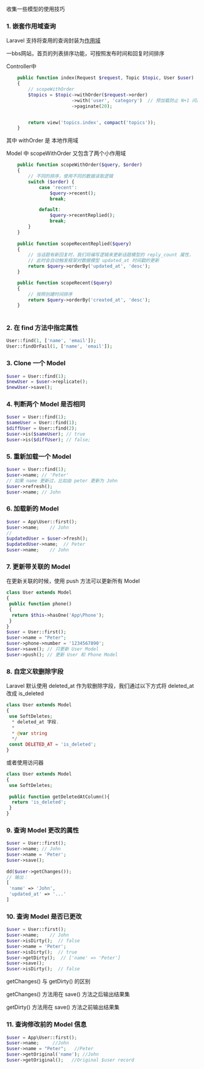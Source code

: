 收集一些模型的使用技巧


### 1. 嵌套作用域查询

Laravel 支持将查用的查询封装为[作用域](https://learnku.com/docs/laravel/6.x/eloquent/5176#local-scopes)

一bbs网站，首页的列表排序功能，可按照发布时间和回复时间排序

Controller中
```php
    public function index(Request $request, Topic $topic, User $user)
    {
        // scopeWithOrder
        $topics = $topic->withOrder($request->order)
                        ->with('user', 'category')  // 预加载防止 N+1 问题
                        ->paginate(20);


        return view('topics.index', compact('topics'));
    }
```
其中 withOrder 是 本地作用域

Model 中 scopeWithOrder 又包含了两个小作用域
```php
    public function scopeWithOrder($query, $order)
    {
        // 不同的排序，使用不同的数据读取逻辑
        switch ($order) {
            case 'recent':
                $query->recent();
                break;

            default:
                $query->recentReplied();
                break;
        }
    }
    
    public function scopeRecentReplied($query)
    {
        // 当话题有新回复时，我们将编写逻辑来更新话题模型的 reply_count 属性，
        // 此时会自动触发框架对数据模型 updated_at 时间戳的更新
        return $query->orderBy('updated_at', 'desc');
    }

    public function scopeRecent($query)
    {
        // 按照创建时间排序
        return $query->orderBy('created_at', 'desc');
    }
    
```

### 2. 在 find 方法中指定属性

```php
User::find(1, ['name', 'email']);
User::findOrFail(1, ['name', 'email']);
```

### 3. Clone 一个 Model

```php
$user = User::find(1);
$newUser = $user->replicate();
$newUser->save();
```

### 4. 判断两个 Model 是否相同

```php
$user = User::find(1);
$sameUser = User::find(1);
$diffUser = User::find(2);
$user->is($sameUser); // true
$user->is($diffUser); // false;
```

### 5. 重新加载一个 Model

```php
$user = User::find(1);
$user->name; // 'Peter'
// 如果 name 更新过，比如由 peter 更新为 John
$user->refresh();
$user->name; // John
```

### 6. 加载新的 Model

```php
$user = App\User::first();
$user->name;    // John
//
$updatedUser = $user->fresh(); 
$updatedUser->name;  // Peter
$user->name;    // John
```

### 7. 更新带关联的 Model

在更新关联的时候，使用 push 方法可以更新所有 Model

```php
class User extends Model
{
 public function phone()
 {
  return $this->hasOne('App\Phone');
 }
}
$user = User::first();
$user->name = "Peter";
$user->phone->number = '1234567890';
$user->save(); // 只更新 User Model
$user->push(); // 更新 User 和 Phone Model
```
 
 
### 8. 自定义软删除字段

Laravel 默认使用 deleted_at 作为软删除字段，我们通过以下方式将 deleted_at 改成 is_deleted

```php
class User extends Model
{
 use SoftDeletes;
  * deleted_at 字段.
  *
  * @var string
  */
 const DELETED_AT = 'is_deleted';
}
```

或者使用访问器

```php
class User extends Model
{
 use SoftDeletes;
  
 public function getDeletedAtColumn(){
  return 'is_deleted';
 }
}
```


### 9. 查询 Model 更改的属性


```php
$user = User::first();
$user->name; // John
$user->name = 'Peter';
$user->save();
 
dd($user->getChanges());
// 输出：
[
 'name' => 'John',
 'updated_at' => '...'
]
```


### 10. 查询 Model 是否已更改

```php
$user = User::first();
$user->name;    // John
$user->isDirty();  // false 
$user->name = 'Peter'; 
$user->isDirty();  // true
$user->getDirty();  // ['name' => 'Peter']
$user->save();   
$user->isDirty();  // false
```

getChanges() 与 getDirty() 的区别

getChanges() 方法用在 save() 方法之后输出结果集

getDirty() 方法用在 save() 方法之前输出结果集

### 11. 查询修改前的 Model 信息

```php
$user = App\User::first();
$user->name;     //John
$user->name = "Peter";   //Peter
$user->getOriginal('name'); //John
$user->getOriginal();   //Original $user record
```
